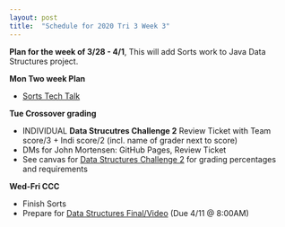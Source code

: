 ```yaml
---
layout: post
title:  "Schedule for 2020 Tri 3 Week 3"
---
```


**Plan for the week of 3/28 - 4/1**, This will add Sorts work to Java Data Structures project.

**Mon Two week Plan**
* [Sorts Tech Talk](https://github.com/nighthawkcoders/nighthawk_csa/wiki/Tri-3:-Tech-Talk-3:-Sorts)

**Tue Crossover grading**
* INDIVIDUAL **Data Strucutres Challenge 2** Review Ticket with Team score/3 + Indi score/2 (incl. name of grader next to score)
* DMs for John Mortensen: GitHub Pages, Review Ticket
* See canvas for [Data Structures Challenge 2](https://poway.instructure.com/courses/112339/assignments/2063677) for grading percentages and requirements 

**Wed-Fri CCC**
* Finish Sorts
* Prepare for [Data Structures Final/Video](https://poway.instructure.com/courses/112339/assignments/2077455) (Due 4/11 @ 8:00AM)
